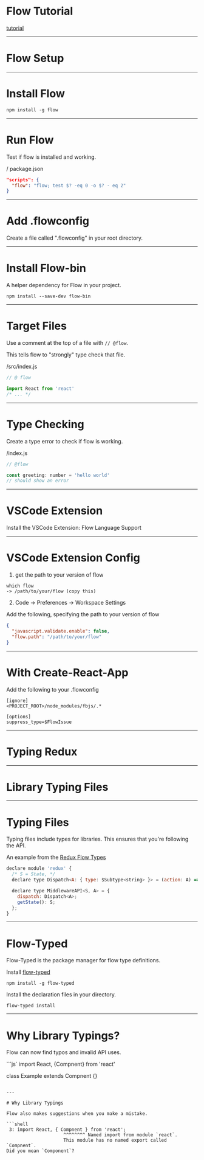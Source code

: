 # Flow Tutorial

[tutorial](https://flowtype.org/docs/getting-started.html#)

---

# Flow Setup

---

# Install Flow

```js
npm install -g flow
```

---

# Run Flow

Test if flow is installed and working.

/ package.json

```json
"scripts": {
  "flow": "flow; test $? -eq 0 -o $? - eq 2"
}
```

---

# Add .flowconfig

Create a file called ".flowconfig" in your root directory.

---

# Install Flow-bin

A helper dependency for Flow in your project. 

```shell
npm install --save-dev flow-bin
```

---

# Target Files

Use a comment at the top of a file with `// @flow`.

This tells flow to "strongly" type check that file.

/src/index.js

```js
// @ flow

import React from 'react'
/* ... */
```

---

# Type Checking

Create a type error to check if flow is working.

/index.js

```js
// @flow

const greeting: number = 'hello world'
// should show an error
```

---

# VSCode Extension

Install the VSCode Extension: Flow Language Support

---

# VSCode Extension Config

1. get the path to your version of flow

```shell
which flow
-> /path/to/your/flow (copy this)
```

2. Code -> Preferences -> Workspace Settings

Add the following, specifying the path to your version of flow

```json
{
  "javascript.validate.enable": false,
  "flow.path": "/path/to/your/flow"
}
```

---

# With Create-React-App

Add the following to your .flowconfig

```
[ignore]
<PROJECT_ROOT>/node_modules/fbjs/.*

[options]
suppress_type=$FlowIssue
```

---

# Typing Redux



---

# Library Typing Files

---

# Typing Files

Typing files include types for libraries. This ensures that you're following the API.

An example from the [Redux Flow Types](https://github.com/reactjs/redux/blob/master/flow-typed/redux.js)

```js
declare module 'redux' {
  /* S = State, */
  declare type Dispatch<A: { type: $Subtype<string> }> = (action: A) => A;

  declare type MiddlewareAPI<S, A> = {
    dispatch: Dispatch<A>;
    getState(): S;
  };
}
```

---

# Flow-Typed

Flow-Typed is the package manager for flow type definitions.

Install [flow-typed](https://github.com/flowtype/flow-typed)

```shell
npm install -g flow-typed
```

Install the declaration files in your directory.

```shell
flow-typed install
```

---

# Why Library Typings?

Flow can now find typos and invalid API uses.

```js`
import React, {Compnent} from 'react'

class Example extends Compnent {}
```

---

# Why Library Typings

Flow also makes suggestions when you make a mistake.

```shell
 3: import React, { Compnent } from 'react';                                                                      
                     ^^^^^^^^ Named import from module `react`. 
                     This module has no named export called `Compnent`. 
Did you mean `Component`?                                                                                       
```